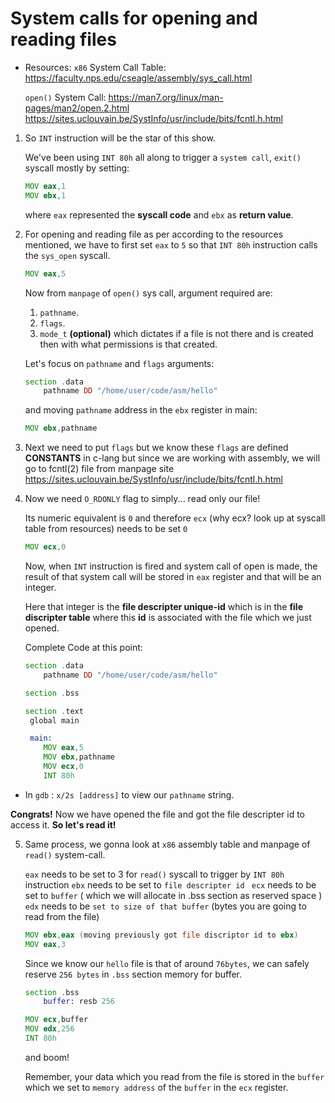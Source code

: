# System calls for opening and reading files


- Resources:
    `x86` System Call Table:
    https://faculty.nps.edu/cseagle/assembly/sys_call.html

    `open()` System Call:
    https://man7.org/linux/man-pages/man2/open.2.html
    https://sites.uclouvain.be/SystInfo/usr/include/bits/fcntl.h.html

1. So `INT` instruction will be the star of this show.

    We've been using `INT 80h` all along to trigger a `system call`,
    `exit()` syscall mostly by setting: 
    ```asm
    MOV eax,1
    MOV ebx,1
    ```
    where `eax` represented the __syscall code__ and `ebx` as __return value__.

2. For opening and reading file as per according to the resources mentioned, we have to first set `eax` to `5` so that `INT 80h` instruction calls the `sys_open` syscall.

    ```asm
    MOV eax,5
    ```
    Now from `manpage` of `open()` sys call, argument required are:
    
    1. `pathname`.
    2. `flags`.
    3. `mode_t` __(optional)__ which dictates if a file is not there and is created then with what permissions is that created.

    Let's focus on `pathname` and `flags` arguments:
    ```asm
    section .data
    	pathname DD "/home/user/code/asm/hello"
    ```
    and moving `pathname` address in the `ebx` register in main:
    ```asm
    MOV ebx,pathname
    ```
    
3. Next we need to put `flags` but we know these `flags` are defined __CONSTANTS__ in c-lang but since we are working with assembly, we will go to fcntl(2) file from manpage site https://sites.uclouvain.be/SystInfo/usr/include/bits/fcntl.h.html

4. Now we need `O_RDONLY` flag to simply... read only our file!

    Its numeric equivalent is `0` and therefore `ecx` (why ecx? look up at syscall table from resources) needs to be set `0`

    ```asm
    MOV ecx,0
    ```
    
    Now, when `INT` instruction is fired and system call of open is made, the result of that system call will be stored in `eax` register and that will be an integer. 
    
    Here that integer is the __file descripter unique-id__ which is in the __file discripter table__ where this __id__ is associated with the file which we just opened.

    Complete Code at this point:

    ```asm
    section .data
    	pathname DD "/home/user/code/asm/hello"
    
    section .bss
    
    section .text
     global main
    
     main:
    	MOV eax,5
    	MOV ebx,pathname
    	MOV ecx,0
    	INT 80h
    ```

- In `gdb` : `x/2s [address]` to view our `pathname` string.

__Congrats!__ 
Now we have opened the file and got the file descripter id to access it. __So let's read it!__

5. Same process, we gonna look at `x86` assembly table and manpage of `read()` system-call.

    `eax` needs to be set to 3 for `read()` syscall to trigger by `INT 80h` instruction
    `ebx` needs to be set to `file descripter id `
    `ecx` needs to be set to `buffer` ( which we will allocate in .bss section as reserved space )
    `edx` needs to be `set to size of that buffer` (bytes you are going to read from the file)

    ```asm
    MOV ebx,eax (moving previously got file discriptor id to ebx)
    MOV eax,3 
    ```

    Since we know our `hello` file is that of around `76bytes`, we can safely reserve `256 bytes` in `.bss` section memory for buffer.

    ```asm
    section .bss
    	buffer: resb 256
    
    MOV ecx,buffer
    MOV edx,256
    INT 80h
    ```

    and boom!
    
    Remember, your data which you read from the file is stored in the `buffer` which we set to `memory address` of the `buffer` in the `ecx` register.

